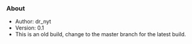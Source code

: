 ### About
 *	Author: dr_nyt
 *	Version: 0.1
 *  This is an old build, change to the master branch for the latest build.

